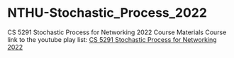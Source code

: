 # NTHU-Stochastic_Process_2022
CS 5291 Stochastic Process for Networking 2022 Course Materials
Course link to the youtube play list: [CS 5291 Stochastic Process for Networking 2022](https://youtube.com/playlist?list=PLGchrBIABpxJkgK4thEx5ksQ6HNnnPjjS)

